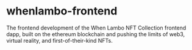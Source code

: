 # whenlambo-frontend
The frontend development of the When Lambo NFT Collection frontend dapp, built on the ethereum blockchain and pushing the limits of web3, virtual reality, and first-of-their-kind NFTs.
